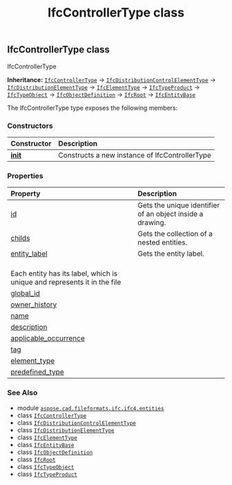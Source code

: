 ﻿---
title: IfcControllerType class
second_title: Aspose.CAD for Python via .NET API References
description: 
type: docs
weight: 1400
url: /python-net/aspose.cad.fileformats.ifc.ifc4.entities/ifccontrollertype/
is_root: false
---

## IfcControllerType class

IfcControllerType



**Inheritance:** [`IfcControllerType`](/cad/python-net/aspose.cad.fileformats.ifc.ifc4.entities/ifccontrollertype) → 
[`IfcDistributionControlElementType`](/cad/python-net/aspose.cad.fileformats.ifc.ifc4.entities/ifcdistributioncontrolelementtype) → 
[`IfcDistributionElementType`](/cad/python-net/aspose.cad.fileformats.ifc.ifc4.entities/ifcdistributionelementtype) → 
[`IfcElementType`](/cad/python-net/aspose.cad.fileformats.ifc.ifc4.entities/ifcelementtype) → 
[`IfcTypeProduct`](/cad/python-net/aspose.cad.fileformats.ifc.ifc4.entities/ifctypeproduct) → 
[`IfcTypeObject`](/cad/python-net/aspose.cad.fileformats.ifc.ifc4.entities/ifctypeobject) → 
[`IfcObjectDefinition`](/cad/python-net/aspose.cad.fileformats.ifc.ifc4.entities/ifcobjectdefinition) → 
[`IfcRoot`](/cad/python-net/aspose.cad.fileformats.ifc.ifc4.entities/ifcroot) → 
[`IfcEntityBase`](/cad/python-net/aspose.cad.fileformats.ifc/ifcentitybase)



The IfcControllerType type exposes the following members:

### Constructors
| Constructor | Description |
| :- | :- |
| [__init__](/cad/python-net/aspose.cad.fileformats.ifc.ifc4.entities/ifccontrollertype/__init__/#) | Constructs a new instance of IfcControllerType |


### Properties
| Property | Description |
| :- | :- |
| [id](/cad/python-net/aspose.cad.fileformats.ifc.ifc4.entities/ifccontrollertype/id) | Gets the unique identifier of an object inside a drawing. |
| [childs](/cad/python-net/aspose.cad.fileformats.ifc.ifc4.entities/ifccontrollertype/childs) | Gets the collection of a nested entities. |
| [entity_label](/cad/python-net/aspose.cad.fileformats.ifc.ifc4.entities/ifccontrollertype/entity_label) | Gets the entity label.<br/>Each entity has its label, which is unique and represents it in the file |
| [global_id](/cad/python-net/aspose.cad.fileformats.ifc.ifc4.entities/ifccontrollertype/global_id) |  |
| [owner_history](/cad/python-net/aspose.cad.fileformats.ifc.ifc4.entities/ifccontrollertype/owner_history) |  |
| [name](/cad/python-net/aspose.cad.fileformats.ifc.ifc4.entities/ifccontrollertype/name) |  |
| [description](/cad/python-net/aspose.cad.fileformats.ifc.ifc4.entities/ifccontrollertype/description) |  |
| [applicable_occurrence](/cad/python-net/aspose.cad.fileformats.ifc.ifc4.entities/ifccontrollertype/applicable_occurrence) |  |
| [tag](/cad/python-net/aspose.cad.fileformats.ifc.ifc4.entities/ifccontrollertype/tag) |  |
| [element_type](/cad/python-net/aspose.cad.fileformats.ifc.ifc4.entities/ifccontrollertype/element_type) |  |
| [predefined_type](/cad/python-net/aspose.cad.fileformats.ifc.ifc4.entities/ifccontrollertype/predefined_type) |  |



### See Also
* module [`aspose.cad.fileformats.ifc.ifc4.entities`](..)
* class [`IfcControllerType`](/cad/python-net/aspose.cad.fileformats.ifc.ifc4.entities/ifccontrollertype)
* class [`IfcDistributionControlElementType`](/cad/python-net/aspose.cad.fileformats.ifc.ifc4.entities/ifcdistributioncontrolelementtype)
* class [`IfcDistributionElementType`](/cad/python-net/aspose.cad.fileformats.ifc.ifc4.entities/ifcdistributionelementtype)
* class [`IfcElementType`](/cad/python-net/aspose.cad.fileformats.ifc.ifc4.entities/ifcelementtype)
* class [`IfcEntityBase`](/cad/python-net/aspose.cad.fileformats.ifc/ifcentitybase)
* class [`IfcObjectDefinition`](/cad/python-net/aspose.cad.fileformats.ifc.ifc4.entities/ifcobjectdefinition)
* class [`IfcRoot`](/cad/python-net/aspose.cad.fileformats.ifc.ifc4.entities/ifcroot)
* class [`IfcTypeObject`](/cad/python-net/aspose.cad.fileformats.ifc.ifc4.entities/ifctypeobject)
* class [`IfcTypeProduct`](/cad/python-net/aspose.cad.fileformats.ifc.ifc4.entities/ifctypeproduct)
